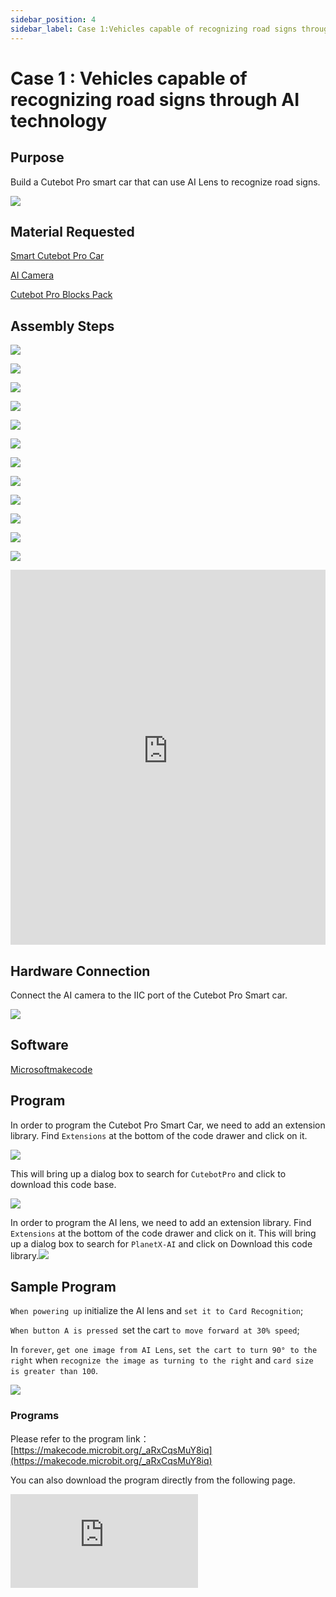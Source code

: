 ```yaml
---
sidebar_position: 4
sidebar_label: Case 1:Vehicles capable of recognizing road signs through AI technology
---
```


# Case 1 : Vehicles capable of recognizing road signs through AI technology

## Purpose


Build a Cutebot Pro smart car that can use AI Lens to recognize road signs.


![](https://wiki-media-ef.oss-cn-hongkong.aliyuncs.com/docs/microbit/microbit-smart-car/microbit-smart-cutebot-pro/cases-libraries/extended-case/images/cutebot-pro-extended-case-01-01.png)


## Material Requested

[Smart Cutebot Pro Car](https://www.elecfreaks.com/elecfreaks-smart-cutebot-pro-programming-robot-car-for-micro-bit.html)

[AI Camera](https://www.elecfreaks.com/elecfreaks-smart-ai-lens-kit.html)

[Cutebot Pro Blocks Pack](https://shop.elecfreaks.com/products/elecfreaks-cutebot-pro-blocks-pack)


## Assembly Steps

![](https://wiki-media-ef.oss-cn-hongkong.aliyuncs.com/docs/microbit/microbit-smart-car/microbit-smart-cutebot-pro/cases-libraries/extended-pack/cutebot-pro-blocks-pack/images/cutebot-pro-blocks-pack-step-01-01.png)

![](https://wiki-media-ef.oss-cn-hongkong.aliyuncs.com/docs/microbit/microbit-smart-car/microbit-smart-cutebot-pro/cases-libraries/extended-pack/cutebot-pro-blocks-pack/images/cutebot-pro-blocks-pack-step-01-02.png)

![](https://wiki-media-ef.oss-cn-hongkong.aliyuncs.com/docs/microbit/microbit-smart-car/microbit-smart-cutebot-pro/cases-libraries/extended-pack/cutebot-pro-blocks-pack/images/cutebot-pro-blocks-pack-step-01-03.png)

![](https://wiki-media-ef.oss-cn-hongkong.aliyuncs.com/docs/microbit/microbit-smart-car/microbit-smart-cutebot-pro/cases-libraries/extended-pack/cutebot-pro-blocks-pack/images/cutebot-pro-blocks-pack-step-01-04.png)

![](https://wiki-media-ef.oss-cn-hongkong.aliyuncs.com/docs/microbit/microbit-smart-car/microbit-smart-cutebot-pro/cases-libraries/extended-pack/cutebot-pro-blocks-pack/images/cutebot-pro-blocks-pack-step-01-05.png)

![](https://wiki-media-ef.oss-cn-hongkong.aliyuncs.com/docs/microbit/microbit-smart-car/microbit-smart-cutebot-pro/cases-libraries/extended-pack/cutebot-pro-blocks-pack/images/cutebot-pro-blocks-pack-step-01-06.png)

![](https://wiki-media-ef.oss-cn-hongkong.aliyuncs.com/docs/microbit/microbit-smart-car/microbit-smart-cutebot-pro/cases-libraries/extended-pack/cutebot-pro-blocks-pack/images/cutebot-pro-blocks-pack-step-01-07.png)

![](https://wiki-media-ef.oss-cn-hongkong.aliyuncs.com/docs/microbit/microbit-smart-car/microbit-smart-cutebot-pro/cases-libraries/extended-pack/cutebot-pro-blocks-pack/images/cutebot-pro-blocks-pack-step-01-08.png)

![](https://wiki-media-ef.oss-cn-hongkong.aliyuncs.com/docs/microbit/microbit-smart-car/microbit-smart-cutebot-pro/cases-libraries/extended-pack/cutebot-pro-blocks-pack/images/cutebot-pro-blocks-pack-step-01-09.png)

![](https://wiki-media-ef.oss-cn-hongkong.aliyuncs.com/docs/microbit/microbit-smart-car/microbit-smart-cutebot-pro/cases-libraries/extended-pack/cutebot-pro-blocks-pack/images/cutebot-pro-blocks-pack-step-01-10.png)

![](https://wiki-media-ef.oss-cn-hongkong.aliyuncs.com/docs/microbit/microbit-smart-car/microbit-smart-cutebot-pro/cases-libraries/extended-pack/cutebot-pro-blocks-pack/images/cutebot-pro-blocks-pack-step-01-11.png)

![](https://wiki-media-ef.oss-cn-hongkong.aliyuncs.com/docs/microbit/microbit-smart-car/microbit-smart-cutebot-pro/cases-libraries/extended-pack/cutebot-pro-blocks-pack/images/cutebot-pro-blocks-pack-step-01-12.png)

<embed src="https://wiki-media-ef.oss-cn-hongkong.aliyuncs.com/docs/microbit/microbit-smart-car/microbit-smart-cutebot-pro/extended-pack/cutebot-pro-blocks-pack/cutebot-pro-block-pack-step.pdf" type="application/pdf" width="100%" height="600px" />



## Hardware Connection

Connect the AI camera to the IIC port of the Cutebot Pro Smart car.

![](https://wiki-media-ef.oss-cn-hongkong.aliyuncs.com/docs/microbit/microbit-smart-car/microbit-smart-cutebot-pro/cases-libraries/extended-case/images/cutebot-pro-extended-case-01-02.png)


## Software

[Microsoftmakecode](https://makecode.microbit.org/#)


## Program


In order to program the Cutebot Pro Smart Car, we need to add an extension library. Find `Extensions` at the bottom of the code drawer and click on it.

![](https://wiki-media-ef.oss-cn-hongkong.aliyuncs.com/docs/microbit/microbit-smart-car/microbit-smart-cutebot-pro/cases-libraries/extended-pack/cutebot-pro-blocks-pack/images/cutebot-pro-blocks-pack-add-extensions-01.png)

This will bring up a dialog box to search for `CutebotPro` and click to download this code base.

![](https://wiki-media-ef.oss-cn-hongkong.aliyuncs.com/docs/microbit/microbit-smart-car/microbit-smart-cutebot-pro/cases-libraries/extended-pack/cutebot-pro-blocks-pack/images/cutebot-pro-blocks-pack-add-extensions-02.png)

In order to program the AI lens, we need to add an extension library. Find `Extensions` at the bottom of the code drawer and click on it. This will bring up a dialog box to search for `PlanetX-AI` and click on Download this code library.![](https://wiki-media-ef.oss-cn-hongkong.aliyuncs.com/docs/microbit/microbit-smart-car/microbit-smart-cutebot-pro/cases-libraries/extended-pack/cutebot-pro-blocks-pack/images/cutebot-pro-blocks-pack-add-extensions-03.png)


## Sample Program

`When powering up` initialize the AI lens and `set it to Card Recognition`;

`When button A is pressed `set the cart `to move forward at 30% speed`;

In `forever`, `get one image from AI Lens`, `set the cart to turn 90° to the right` when `recognize the image as turning to the right` and `card size is greater than 100`.

![](https://wiki-media-ef.oss-cn-hongkong.aliyuncs.com/docs/microbit/microbit-smart-car/microbit-smart-cutebot-pro/cases-libraries/extended-case/images/cutebot-pro-extended-case-01-06.png)


### Programs

Please refer to the program link：[https://makecode.microbit.org/_aRxCqsMuY8iq](https://makecode.microbit.org/_aRxCqsMuY8iq)

You can also download the program directly from the following page.

<div
    style={{
        position: 'relative',
        paddingBottom: '60%',
        overflow: 'hidden',
    }}
>
    <iframe
        src="https://makecode.microbit.org/_aRxCqsMuY8iq"
        frameborder="0"
        sandbox="allow-popups allow-forms allow-scripts allow-same-origin"
        style={{
            position: 'absolute',
            width: '100%',
            height: '100%',
        }}
    />
</div>

## Conclude


After pressing button A, the trolley moves forward and when it encounters a street sign that turns to the right, it automatically turns 90° to the right and stops moving.

![](https://wiki-media-ef.oss-cn-hongkong.aliyuncs.com/docs/microbit/microbit-smart-car/microbit-smart-cutebot-pro/cases-libraries/extended-case/images/cutebot-pro-extended-case-01.gif)


## Expanding Knowledge

*** Application and development of AI road sign recognition ***

AI Road Sign Recognition is an image recognition application based on Artificial Intelligence technology for detecting, recognizing and understanding traffic road signs on roads. Here are some of the key points in terms of application and development of AI Road Sign Recognition:

Traffic Management : AI Road Sign Recognition helps traffic management to monitor the condition of traffic signs and road signs on the road. It can automatically detect and recognize traffic signs, provide real-time traffic information and directions, and help drivers and pedestrians follow traffic rules and navigation.

Automatic Driving: AI road sign recognition is one of the key technologies in the development of autonomous driving vehicles. It helps self-driving vehicles recognize and understand traffic signs and instructions on the road in order to make appropriate decisions and driving plans.

Navigation and Path Planning: AI road sign recognition can be used in real-time navigation systems to help drivers and pedestrians determine the correct direction of travel and path planning. It recognizes road names, intersection directions and speed limit information on road signs to provide users with accurate navigation guidance.

Urban Planning and Traffic Optimization: AI road sign recognition can provide valuable data for urban planning and traffic optimization. By analyzing and recognizing road sign information, it can understand the structure of the road network, traffic flow and traffic conditions, so as to optimize traffic planning, improve road facilities and enhance urban traffic efficiency.

Safety Monitoring: AI road sign recognition can be used for traffic safety monitoring system. It can monitor traffic signs and road signs on the road in real time and detect abnormalities, such as damaged road signs or missing signs. This helps to repair and maintain traffic facilities in time to ensure the safety and reliability of roads.

Significant progress has been made in the development of AI road sign recognition, mainly due to the continuous development of deep learning and computer vision technologies. With the continuous optimization of algorithms and the improvement of hardware, the accuracy and real-time performance of AI road sign recognition have been significantly improved. In the future, it is expected that AI road sign recognition will develop further, become more intelligent and comprehensive, and bring more convenience and benefits to the fields of traffic management, automated driving and urban planning.
